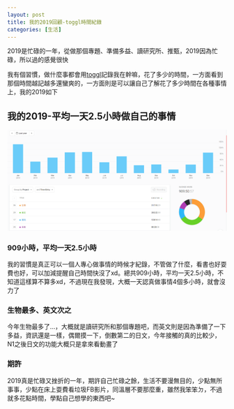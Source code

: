 ```yaml
---
layout: post
title: 我的2019回顧-toggl時間紀錄
categories: [生活]
---
```


2019是忙碌的一年，從做那個專題、準備多益、讀研究所、推甄，2019因為忙碌，所以過的感覺很快

我有個習慣，做什麼事都會用[toggl](https://toggl.com/)記錄我在幹嘛，花了多少的時間，一方面看到那個時間越記越多還蠻爽的，一方面則是可以讓自己了解花了多少時間在各種事情上，我的2019如下

<!--more-->

## 我的2019-平均一天2.5小時做自己的事情

![Image-002](/attachments/2020-01-02-2019-toggl-yearly-review/Image-002.png)

### 909小時，平均一天2.5小時

我的習慣是真正可以一個人專心做事情的時候才紀錄，不管做了什麼，看書也好耍費也好，可以加減提醒自己時間快沒了xd。總共909小時，平均一天2.5小時，不知道這樣算不算多xd，不過現在我發現，大概一天認真做事情4個多小時，就會沒力了

### 生物最多、英文次之

今年生物最多了…，大概就是讀研究所和那個專題吧，而英文則是因為準備了一下多益，資訊還是一樣，偶爾摸一下，倒數第二的日文，今年接觸的真的比較少，N1之後日文的功能大概只是拿來看動畫了

### 期許

2019真是忙碌又挫折的一年，期許自己忙碌之餘，生活不要漫無目的，少點無所事事，少點在床上耍費看垃圾FB影片，同溫層不要那麼重，雖然我笨笨ㄉ，不過就多花點時間，學點自己想學的東西吧~